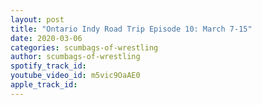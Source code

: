 ```yaml
---
layout: post
title: "Ontario Indy Road Trip Episode 10: March 7-15"
date: 2020-03-06
categories: scumbags-of-wrestling
author: scumbags-of-wrestling
spotify_track_id: 
youtube_video_id: m5vic9OaAE0
apple_track_id: 
---
```

